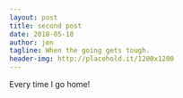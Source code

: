 ```yaml
---
layout: post
title: second post
date: 2018-05-18
author: jen
tagline: When the going gets tough.
header-img: http://placehold.it/1200x1200
---
```


Every time I go home!